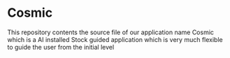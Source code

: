 # Cosmic
This repository contents the source file of our application name Cosmic which is a AI installed Stock guided application which is very much flexible to guide the user from the initial level
